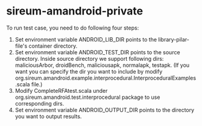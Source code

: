sireum-amandroid-private
========================
To run test case, you need to do following four steps:

1. Set environment variable ANDROID_LIB_DIR points to the library-pilar-file's container directory.
2. Set environment variable ANDROID_TEST_DIR points to the source directory. Inside source directory we support following dirs: maliciousArbor, droidBench, maliciousapk, normalapk, testapk. (If you want you can specify the dir you want to include by modify org.sireum.amandroid.example.interprocedural.InterproceduralExamples.scala file.)
3. Modify CompleteRFAtest.scala under org.sireum.amandroid.test.interprocedural package to use corresponding dirs.
4. Set environment variable ANDROID_OUTPUT_DIR points to the directory you want to output results.
